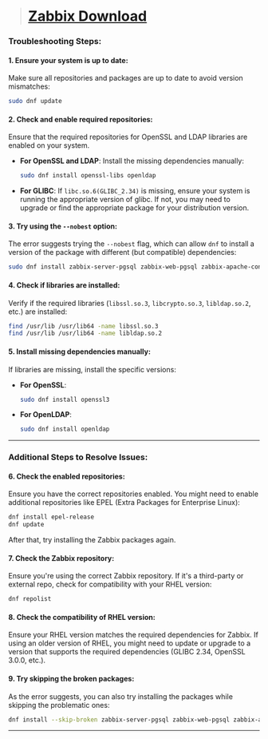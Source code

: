 > # [Zabbix Download](https://www.zabbix.com/download?zabbix=6.0&os_distribution=red_hat_enterprise_linux&os_version=9&components=server_frontend_agent&db=pgsql&ws=apache)

### Troubleshooting Steps:

#### 1. **Ensure your system is up to date**:
Make sure all repositories and packages are up to date to avoid version mismatches:
```bash
sudo dnf update
```

#### 2. **Check and enable required repositories**:
Ensure that the required repositories for OpenSSL and LDAP libraries are enabled on your system.

- **For OpenSSL and LDAP**:
  Install the missing dependencies manually:
  ```bash
  sudo dnf install openssl-libs openldap
  ```

- **For GLIBC**:
  If `libc.so.6(GLIBC_2.34)` is missing, ensure your system is running the appropriate version of glibc. If not, you may need to upgrade or find the appropriate package for your distribution version.

#### 3. **Try using the `--nobest` option**:
The error suggests trying the `--nobest` flag, which can allow `dnf` to install a version of the package with different (but compatible) dependencies:
```bash
sudo dnf install zabbix-server-pgsql zabbix-web-pgsql zabbix-apache-conf zabbix-sql-scripts zabbix-selinux-policy zabbix-agent --nobest
```

#### 4. **Check if libraries are installed**:
Verify if the required libraries (`libssl.so.3`, `libcrypto.so.3`, `libldap.so.2`, etc.) are installed:
```bash
find /usr/lib /usr/lib64 -name libssl.so.3
find /usr/lib /usr/lib64 -name libldap.so.2
```

#### 5. **Install missing dependencies manually**:
If libraries are missing, install the specific versions:
- **For OpenSSL**:
  ```bash
  sudo dnf install openssl3
  ```

- **For OpenLDAP**:
  ```bash
  sudo dnf install openldap
  ```

---

### Additional Steps to Resolve Issues:

#### 6. **Check the enabled repositories**:
Ensure you have the correct repositories enabled. You might need to enable additional repositories like EPEL (Extra Packages for Enterprise Linux):
```bash
dnf install epel-release
dnf update
```
After that, try installing the Zabbix packages again.

#### 7. **Check the Zabbix repository**:
Ensure you're using the correct Zabbix repository. If it's a third-party or external repo, check for compatibility with your RHEL version:
```bash
dnf repolist
```

#### 8. **Check the compatibility of RHEL version**:
Ensure your RHEL version matches the required dependencies for Zabbix. If using an older version of RHEL, you might need to update or upgrade to a version that supports the required dependencies (GLIBC 2.34, OpenSSL 3.0.0, etc.).

#### 9. **Try skipping the broken packages**:
As the error suggests, you can also try installing the packages while skipping the problematic ones:
```bash
dnf install --skip-broken zabbix-server-pgsql zabbix-web-pgsql zabbix-apache-conf zabbix-sql-scripts zabbix-selinux-policy zabbix-agent
```

---
